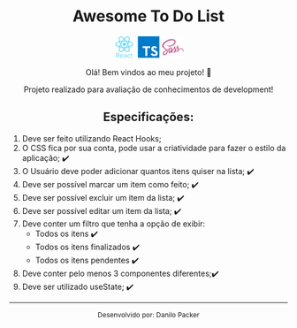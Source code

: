 <div id="header" align="center">
 <h1> Awesome To Do List </h1>
 <img src="https://github.com/devicons/devicon/blob/master/icons/react/react-original-wordmark.svg" title="React" alt="React" width="40" height="40"/>
 <img src="https://github.com/devicons/devicon/blob/master/icons/typescript/typescript-plain.svg" title="Typescript" alt="Typescript" width="40" height="40"/>
 <img src="https://github.com/devicons/devicon/blob/master/icons/sass/sass-original.svg" title="Sass" alt="Sass" width="40" height="40"/>
</div>

<div id="main" align="center">
 <p>Olá! Bem vindos ao meu projeto! 👋</p>
 <p> Projeto realizado para avaliação de conhecimentos de development!</p>
</div>

<div id="especs" align="center">
 <h2>
Especificações:
 </h2>
</div>
<div id="lista" align="left">
 <ol>
  <li>
   Deve ser feito utilizando React Hooks;
  </li>
   <li>
O CSS fica por sua conta, pode usar a criatividade para fazer o estilo da aplicação; ✔️
    </li>
    <li>
O Usuário deve poder adicionar quantos itens quiser na lista; ✔️
     </li>
     <li>
Deve ser possível marcar um item como feito; ✔️
      </li>
      <li>
Deve ser possível excluir um item da lista; ✔️
       </li>
       <li>
Deve ser possível editar um item da lista; ✔️
        </li>
        <li>
Deve conter um filtro que tenha a opção de exibir:
         <ul>
         <li>
Todos os itens ✔️
          <li>
Todos os itens finalizados ✔️
           </li>
           <li>
Todos os itens pendentes ✔️
            </li>
         </ul>
  </li>
            <li>
Deve conter pelo menos 3 componentes diferentes;✔️
             </li>
             <li>
Deve ser utilizado useState; ✔️
              </li>
  </ol
 </div>
<hr>
  <div id="footer" align="center">
  <p style="font-size:12px">
   Desenvolvido por: Danilo Packer
  </p>
  </div>
